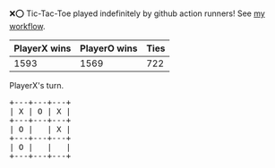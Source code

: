 :x::o: Tic-Tac-Toe played indefinitely by github action runners! See [my workflow](.github/workflows/play.yaml).

|PlayerX wins|PlayerO wins|Ties|
|-|-|-|
|1593|1569|722|

PlayerX's turn.

<pre>
+---+---+---+
| X | O | X |
+---+---+---+
| O |   | X |
+---+---+---+
| O |   |   |
+---+---+---+
</pre>